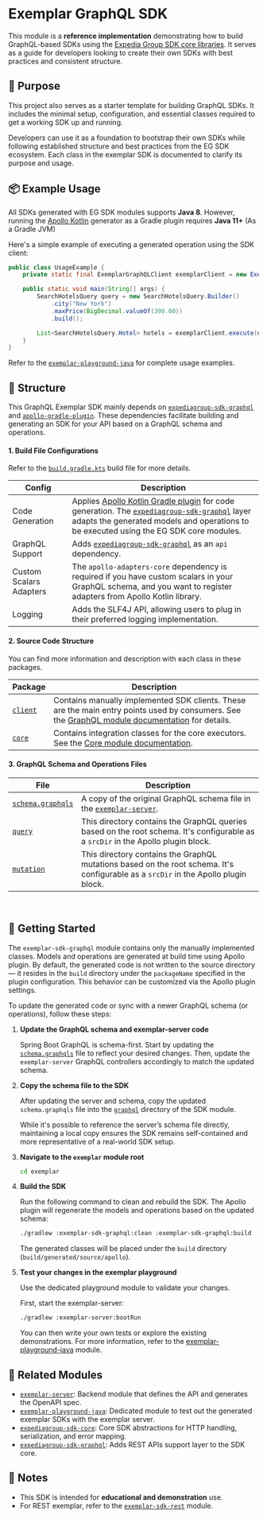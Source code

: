 # Exemplar GraphQL SDK

This module is a **reference implementation** demonstrating how to build GraphQL-based SDKs using the [Expedia Group SDK core libraries](https://github.com/ExpediaGroup/expediagroup-java-sdk). It serves as a guide for developers looking to create their own SDKs with best practices and consistent structure.

## 🎯 Purpose
This project also serves as a starter template for building GraphQL SDKs. It includes the minimal setup, configuration, and essential classes required to get a working SDK up and running.

Developers can use it as a foundation to bootstrap their own SDKs while following established structure and best practices from the EG SDK ecosystem. Each class in the exemplar SDK is documented to clarify its purpose and usage.

## 📦 Example Usage
All SDKs generated with EG SDK modules supports **Java 8**. However, running the [Apollo Kotlin](https://www.apollographql.com/docs/kotlin#getting-started) generator as a Gradle plugin requires **Java 11+** (As a Gradle JVM)

Here's a simple example of executing a generated operation using the SDK client:

```java
public class UsageExample {
    private static final ExemplarGraphQLClient exemplarClient = new ExemplarGraphQLClient();

    public static void main(String[] args) {
        SearchHotelsQuery query = new SearchHotelsQuery.Builder()
            .city("New York")
            .maxPrice(BigDecimal.valueOf(300.00))
            .build();

        List<SearchHotelsQuery.Hotel> hotels = exemplarClient.execute(query).getData().getHotels();
    }
}
```

Refer to the [`exemplar-playground-java`](../exemplar-playground-java) for complete usage examples. 

## 🧱 Structure

This GraphQL Exemplar SDK mainly depends on [`expediagroup-sdk-graphql`](../../expediagroup-sdk-graphql) and [`apollo-gradle-plugin`](https://github.com/apollographql/apollo-kotlin/tree/main/libraries/apollo-gradle-plugin). These dependencies facilitate building and generating an SDK for your API based on a GraphQL schema and operations.

#### 1. Build File Configurations

Refer to the [`build.gradle.kts`](./build.gradle.kts) build file for more details.

| Config                  | Description                                                                                                                                                                                                                                                                                                        |
|-------------------------|--------------------------------------------------------------------------------------------------------------------------------------------------------------------------------------------------------------------------------------------------------------------------------------------------------------------|
| Code Generation         | Applies [Apollo Kotlin Gradle plugin](https://github.com/apollographql/apollo-kotlin/tree/main/libraries/apollo-gradle-plugin) for code generation. The [`expediagroup-sdk-graphql`](../../expediagroup-sdk-graphql) layer adapts the generated models and operations to be executed using the EG SDK core modules. |
| GraphQL Support         | Adds [`expediagroup-sdk-graphql`](../../expediagroup-sdk-graphql) as an `api` dependency.                                                                                                                                                                                                                          |
| Custom Scalars Adapters | The `apollo-adapters-core` dependency is required if you have custom scalars in your GraphQL schema, and you want to register adapters from Apollo Kotlin library.                                                                                                                                                 |
| Logging                 | Adds the SLF4J API, allowing users to plug in their preferred logging implementation.                                                                                                                                                                                                                              |


#### 2. Source Code Structure
You can find more information and description with each class in these packages.

| Package                                                                    | Description                                                                                                                                                                                 |
|----------------------------------------------------------------------------|---------------------------------------------------------------------------------------------------------------------------------------------------------------------------------------------|
| [`client`](./src/main/kotlin/com/expediagroup/sdk/exemplar/graphql/client) | Contains manually implemented SDK clients. These are the main entry points used by consumers. See the [GraphQL module documentation](../../expediagroup-sdk-graphql/README.md) for details. |
| [`core`](./src/main/kotlin/com/expediagroup/sdk/exemplar/graphql/core)     | Contains integration classes for the core executors. See the [Core module documentation](../../expediagroup-sdk-core/README.md).                                                            |

#### 3. GraphQL Schema and Operations Files

| File                                                    | Description                                                                                                                      |
|---------------------------------------------------------|----------------------------------------------------------------------------------------------------------------------------------|
| [`schema.graphqls`](./src/main/graphql/schema.graphqls) | A copy of the original GraphQL schema file in the [`exemplar-server`](../exemplar-server).                         |
| [`query`](./src/main/graphql/query)                     | This directory contains the GraphQL queries based on the root schema. It's configurable as a `srcDir` in the Apollo plugin block.   |
| [`mutation`](./src/main/graphql/mutation)               | This directory contains the GraphQL mutations based on the root schema. It's configurable as a `srcDir` in the Apollo plugin block. |

<br />


## 🚀 Getting Started

The `exemplar-sdk-graphql` module contains only the manually implemented classes. Models and operations are generated at build time using Apollo plugin. By default, the generated code is not written to the source directory — it resides in the `build` directory under the `packageName` specified in the plugin configuration. This behavior can be customized via the Apollo plugin settings.

To update the generated code or sync with a newer GraphQL schema (or operations), follow these steps:

1. **Update the GraphQL schema and exemplar-server code**

   Spring Boot GraphQL is schema-first. Start by updating the [`schema.graphqls`](../exemplar-server/src/main/resources/graphql/schema.graphqls) file to reflect your desired changes. Then,         update the `exemplar-server` GraphQL controllers accordingly to match the updated schema.

3. **Copy the schema file to the SDK**

   After updating the server and schema, copy the updated `schema.graphqls` file into the [`graphql`](./src/main/graphql) directory of the SDK module.

   While it's possible to reference the server’s schema file directly, maintaining a local copy ensures the SDK remains self-contained and more representative of a real-world SDK setup.

5. **Navigate to the `exemplar` module root**

   ```bash
   cd exemplar
   ```
   
6. **Build the SDK**

   Run the following command to clean and rebuild the SDK. The Apollo plugin will regenerate the models and operations based on the updated schema:
   
   ```bash
   ./gradlew :exemplar-sdk-graphql:clean :exemplar-sdk-graphql:build
   ```

   The generated classes will be placed under the `build` directory (`build/generated/source/apollo`).

7. **Test your changes in the exemplar playground**

    Use the dedicated playground module to validate your changes.

    First, start the exemplar-server:

   ```bash
   ./gradlew :exemplar-server:bootRun
   ```

   You can then write your own tests or explore the existing demonstrations. For more information, refer to the [exemplar-playground-java](../exemplar-playground-java) module.
   
## 🔗 Related Modules

* [`exemplar-server`](../exemplar-server): Backend module that defines the API and generates the OpenAPI spec.
* [`exemplar-playground-java`](../exemplar-playground-java): Dedicated module to test out the generated exemplar SDKs with the exemplar server.
* [`expediagroup-sdk-core`](../../expediagroup-sdk-core): Core SDK abstractions for HTTP handling, serialization, and error mapping.
* [`expediagroup-sdk-graphql`](../../expediagroup-sdk-graphql): Adds REST APIs support layer to the SDK core.


## 📝 Notes

* This SDK is intended for **educational and demonstration** use.
* For REST exemplar, refer to the [`exemplar-sdk-rest`](../exemplar-sdk-rest) module.
